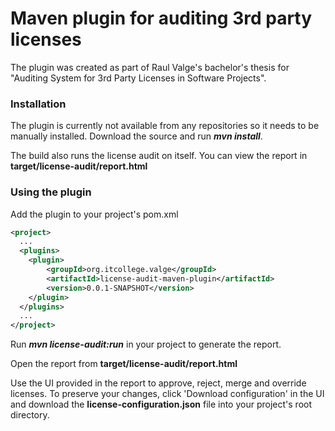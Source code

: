 # Maven plugin for auditing 3rd party licenses

The plugin was created as part of Raul Valge's bachelor's thesis for "Auditing System for 3rd Party Licenses in Software Projects".

### Installation
The plugin is currently not available from any repositories so it needs to be manually installed.
Download the source and run ***mvn install***.

The build also runs the license audit on itself. You can view the report in **target/license-audit/report.html**

### Using the plugin
Add the plugin to your project's pom.xml
```xml
<project>
  ...
  <plugins>
    <plugin>
        <groupId>org.itcollege.valge</groupId>
        <artifactId>license-audit-maven-plugin</artifactId>
        <version>0.0.1-SNAPSHOT</version>
    </plugin>
  </plugins>
  ...
</project>
```

Run ***mvn license-audit:run*** in your project to generate the report.

Open the report from **target/license-audit/report.html**

Use the UI provided in the report to approve, reject, merge and override licenses. To preserve your changes, click 'Download configuration' in the UI and download the **license-configuration.json** file into your project's root directory.
